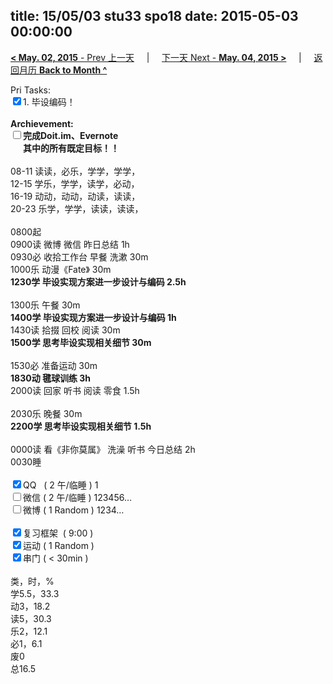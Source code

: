 title: 15/05/03 stu33 spo18
date: 2015-05-03 00:00:00
---
[**< May. 02, 2015** - Prev 上一天](/lifelogs/2015/05/d02.html) &nbsp; &nbsp; | &nbsp; &nbsp; [下一天 Next - **May. 04, 2015 >**](/lifelogs/2015/05/d04.html) &nbsp; &nbsp; |  &nbsp; &nbsp; [返回月历 **Back to Month ^**](/lifelogs/2015/05/index.html)
<br/><div>Pri Tasks:<br clear="none"/><input type="checkbox" checked="true" />1. 毕设编码！</div><div><br clear="none"/></div><div><strong>Archievement:</strong></div><div><strong><input type="checkbox" />完成Doit.im、</strong><strong>Evernote</strong></div><div><strong>      其中的</strong><strong>所有</strong><strong>既定目标！！</strong></div><div><div><br clear="none"/></div>08-11 读读，必乐，学学，学学，<br clear="none"/>12-15 学乐，学学，读学，必动，</div><div>16-19 动动，动动，动读，读读，<br clear="none"/>20-23 乐学，学学，读读，读读，<div><br clear="none"/></div>0800起<br clear="none"/>0900读 微博 微信 昨日总结 1h</div><div>0930必 收拾工作台 早餐 洗漱 30m</div><div>1000乐 动漫《Fate》 30m </div><div><strong>1230学 毕设实现方案进一步设计与编码 2.5h</strong><div><br clear="none"/></div>1300乐 午餐 30m</div><div><strong>1400学 毕设实现方案进一步设计与编码 1h</strong></div><div>1430读 拾掇 回校 阅读 30m</div><div><strong>1500学 思考毕设实现相关细节 30m</strong><div><br clear="none"/></div><div>1530必 准备运动 30m</div><div><strong>1830动 毽球训练 3h</strong></div>2000读 回家 听书 阅读 零食 1.5h</div><div><br clear="none"/></div><div>2030乐 晚餐 30m</div><div><strong>2200学 思考毕设实现相关细节 1.5h</strong><div><br clear="none"/></div>0000读 看《非你莫属》 洗澡 听书 今日总结 2h</div><div>0030睡</div><div><br clear="none"/></div><div><input type="checkbox" checked="true" />QQ   ( 2 午/临睡 ) 1<br clear="none"/><input type="checkbox" />微信 ( 2 午/临睡 ) 123456…</div><div><input type="checkbox" />微博 ( 1 Random ) 1234…</div><div><br clear="none"/></div><div><input type="checkbox" checked="true" />复习框架  ( 9:00 ) <br clear="none"/></div><div><input type="checkbox" checked="true" />运动 ( 1 Random ) </div><div><input type="checkbox" checked="true" />串门 ( < 30min ) </div><div><div><br clear="none"/></div>类，时，%<br clear="none"/>学5.5，33.3<br clear="none"/>动3，18.2<br clear="none"/>读5，30.3<br clear="none"/>乐2，12.1<br clear="none"/>必1，6.1<br clear="none"/>废0<br clear="none"/>总16.5</div>